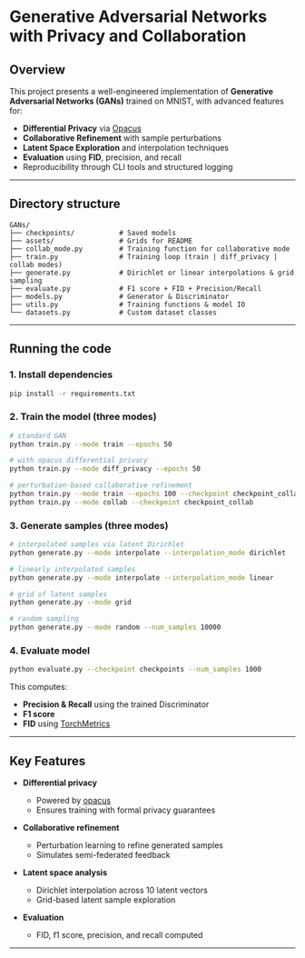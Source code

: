 
# Generative Adversarial Networks with Privacy and Collaboration

## Overview

This project presents a well-engineered implementation of **Generative Adversarial Networks (GANs)** trained on MNIST, with advanced features for:

- **Differential Privacy** via [Opacus](https://opacus.ai)
- **Collaborative Refinement** with sample perturbations
- **Latent Space Exploration** and interpolation techniques
- **Evaluation** using **FID**, precision, and recall
- Reproducibility through CLI tools and structured logging

---

## Directory structure

```
GANs/
├── checkpoints/           # Saved models
├── assets/                # Grids for README
├── collab_mode.py         # Training function for collaborative mode
├── train.py               # Training loop (train | diff_privacy | collab modes)
├── generate.py            # Dirichlet or linear interpolations & grid sampling
├── evaluate.py            # F1 score + FID + Precision/Recall
├── models.py              # Generator & Discriminator
├── utils.py               # Training functions & model IO
└── datasets.py            # Custom dataset classes
```

---

## Running the code

### 1. Install dependencies

```bash
pip install -r requirements.txt
```

### 2. Train the model (three modes)

```bash
# standard GAN 
python train.py --mode train --epochs 50

# with opacus differential privacy
python train.py --mode diff_privacy --epochs 50

# perturbation-based collaborative refinement
python train.py --mode train --epochs 100 --checkpoint checkpoint_collab
python train.py --mode collab --checkpoint checkpoint_collab
```

### 3. Generate samples (three modes)

```bash
# interpolated samples via latent Dirichlet
python generate.py --mode interpolate --interpolation_mode dirichlet

# linearly interpolated samples
python generate.py --mode interpolate --interpolation_mode linear

# grid of latent samples
python generate.py --mode grid

# random sampling
python generate.py --mode random --num_samples 10000
```

### 4. Evaluate model

```bash
python evaluate.py --checkpoint checkpoints --num_samples 1000
```

This computes:
- **Precision & Recall** using the trained Discriminator
- **F1 score**
- **FID** using [TorchMetrics](https://torchmetrics.readthedocs.io)

---

## Key Features

- **Differential privacy**
  - Powered by [opacus](https://opacus.ai)
  - Ensures training with formal privacy guarantees

- **Collaborative refinement**
  - Perturbation learning to refine generated samples
  - Simulates semi-federated feedback

- **Latent space analysis**
  - Dirichlet interpolation across 10 latent vectors
  - Grid-based latent sample exploration

- **Evaluation**
  - FID, f1 score, precision, and recall computed

---

<!-- ## Example Results

<!-- This is for classical GAN -->

<!-- ### Generated samples

<p align="center">
  <img src="assets/grid_GAN.png" alt="Sample grid" width="400"/>
</p>

---

### Latent space interpolation

<p align="center">
  <img src="assets/interpolations_grid_GAN.png" alt="Latent interpolation" width="600"/>
</p>

---

| Metric             |      GAN  |   DP GAN |
|--------------------|-----------|----------|
| FID (1000 samples) | ~0.0829   | ~4.9950  |
| Precision          | ~0.0588   | ~0.9851  |
| Recall             | ~0.7560   | ~0.9910  |
| F1 score           | ~0.1091   | ~0.9880  |

<sub>*Evaluated on MNIST with privacy = off. Results may vary with epsilon level.*</sub>

--- --> 